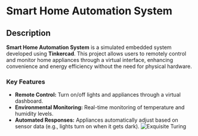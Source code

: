 # **Smart Home Automation System**

## **Description**

**Smart Home Automation System** is a simulated embedded system developed using **Tinkercad**. This project allows users to remotely control and monitor home appliances through a virtual interface, enhancing convenience and energy efficiency without the need for physical hardware.

### **Key Features**

- **Remote Control:** Turn on/off lights and appliances through a virtual dashboard.
- **Environmental Monitoring:** Real-time monitoring of temperature and humidity levels.
- **Automated Responses:** Appliances automatically adjust based on sensor data (e.g., lights turn on when it gets dark).
![Exquisite Turing](https://github.com/user-attachments/assets/0b5a3fe2-287e-4d8f-a46c-18786b926062)
